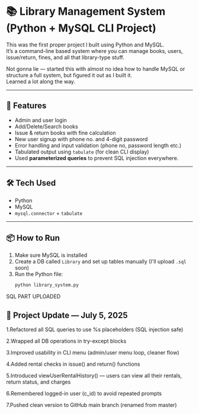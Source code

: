 # 📚 Library Management System (Python + MySQL CLI Project)

This was the first proper project I built using Python and MySQL.  
It’s a command-line based system where you can manage books, users, issue/return, fines, and all that library-type stuff.

Not gonna lie — started this with almost no idea how to handle MySQL or structure a full system, but figured it out as I built it.  
Learned a lot along the way.

---

## 🔧 Features

- Admin and user login
- Add/Delete/Search books
- Issue & return books with fine calculation
- New user signup with phone no. and 4-digit password
- Error handling and input validation (phone no, password length etc.)
- Tabulated output using `tabulate` (for clean CLI display)
- Used **parameterized queries** to prevent SQL injection everywhere.

---

## 🛠️ Tech Used

- Python
- MySQL
- `mysql.connector` + `tabulate`

---

## 📦 How to Run

1. Make sure MySQL is installed
2. Create a DB called `Library` and set up tables manually (I'll upload `.sql` soon)
3. Run the Python file:
   ```bash
   python library_system.py
 SQL PART UPLOADED 

## 🔄 Project Update — July 5, 2025
 1.Refactored all SQL queries to use %s placeholders (SQL injection safe)
 
 2.Wrapped all DB operations in try-except blocks
 
 3.Improved usability in CLI menu (admin/user menu loop, cleaner flow)
 
 4.Added rental checks in issue() and return() functions
 
 5.Introduced viewUserRentalHistory() — users can view all their rentals, return status, and charges
 
 6.Remembered logged-in user (c_id) to avoid repeated prompts
 
 7.Pushed clean version to GitHub main branch (renamed from master)

